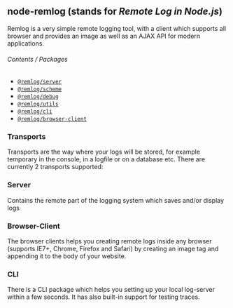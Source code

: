 ## node-remlog (stands for _Remote Log in Node.js_)

Remlog is a very simple remote logging tool, with a client which supports all browser and provides an image as well as an AJAX API for modern applications.

###### Contents / Packages

* [`@remlog/server`](https://github.com/janbiasi/remlog/tree/develop/packages/server)
* [`@remlog/scheme`](https://github.com/janbiasi/remlog/tree/develop/packages/scheme)
* [`@remlog/debug`](https://github.com/janbiasi/remlog/tree/develop/packages/debug)
* [`@remlog/utils`](https://github.com/janbiasi/remlog/tree/develop/packages/utils)
* [`@remlog/cli`](https://github.com/janbiasi/remlog/tree/develop/packages/cli)
* [`@remlog/browser-client`](https://github.com/janbiasi/remlog/packages/tree/develop/browser-client)

### Transports

Transports are the way where your logs will be stored, for example temporary in the console, in a logfile or on a database etc. There are currently 2 transports supported:

### Server

Contains the remote part of the logging system which saves and/or display logs

### Browser-Client

The browser clients helps you creating remote logs inside any browser (supports IE7+, Chrome, Firefox and Safari) by creating an image tag
and appending it to the body of your website.

### CLI

There is a CLI package which helps you setting up your local log-server within a few seconds. It has also built-in support for testing traces.
